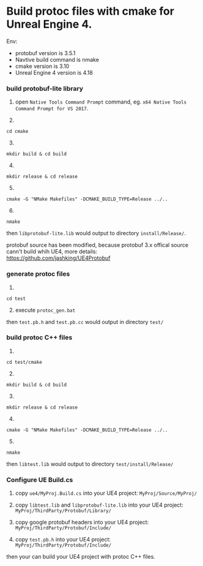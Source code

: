 # Build protoc files with cmake for Unreal Engine 4.

Env:

+ protobuf version is 3.5.1
+ Navtive build command is nmake
+ cmake version is 3.10
+ Unreal Engine 4 version is 4.18

### build protobuf-lite library

1. open `Native Tools Command Prompt` command, eg. `x64 Native Tools Command Prompt for VS 2017`.

2.

    cd cmake
3.

    mkdir build & cd build
4.

    mkdir release & cd release
5.

    cmake -G "NMake Makefiles" -DCMAKE_BUILD_TYPE=Release ../..
6.

    nmake

then `libprotobuf-lite.lib` would output to directory `install/Release/`.

protobuf source has been modified, because protobuf 3.x offical source cann't build whih UE4, more details: https://github.com/jashking/UE4Protobuf


### generate protoc files

1.

    cd test

2. execute `protoc_gen.bat`

then `test.pb.h` and `test.pb.cc` would output in directory `test/`

### build protoc C++ files

1.

    cd test/cmake
    
2.

    mkdir build & cd build
3.

    mkdir release & cd release
4.

    cmake -G "NMake Makefiles" -DCMAKE_BUILD_TYPE=Release ../..
    
5.

    nmake

then `libtest.lib` would output to directory `test/install/Release/`

### Configure UE Build.cs

1. copy `ue4/MyProj.Build.cs` into your UE4 project: `MyProj/Source/MyProj/`

2. copy `libtest.lib` and `libprotobuf-lite.lib` into your UE4 project: `MyProj/ThirdParty/Protobuf/Library/`

3. copy google protobuf headers into your UE4 project: `MyProj/ThirdParty/Protobuf/Include/`

4. copy `test.pb.h` into your UE4 project: `MyProj/ThirdParty/Protobuf/Include/`

then your can build your UE4 project with protoc C++ files.

